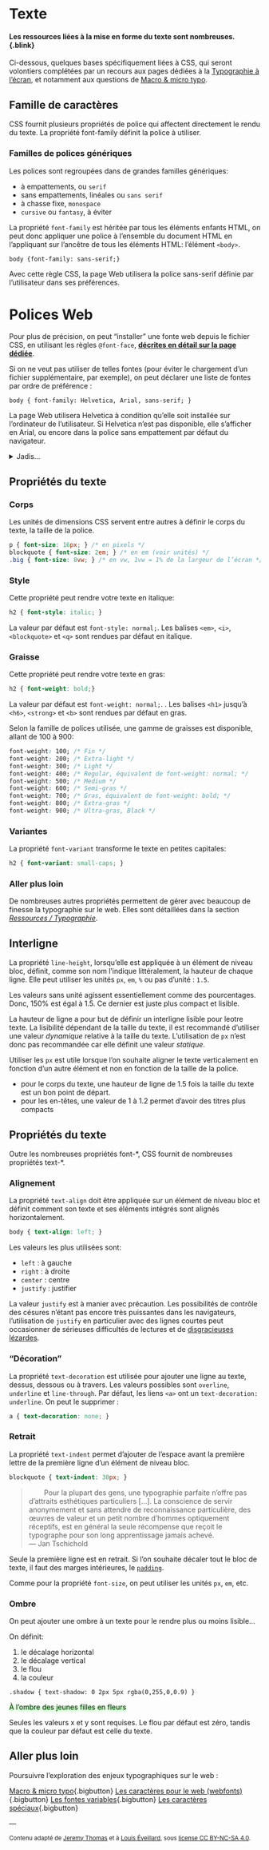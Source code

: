 # Texte

#### Les ressources liées à la mise en forme du texte sont nombreuses. {.blink}

Ci-dessous, quelques bases spécifiquement liées à CSS, qui seront volontiers complétées par un recours aux pages dédiées à la [Typographie à l’écran](../../typo/), et notamment aux questions de [Macro & micro typo](../../typo/macromicro/).

## Famille de caractères

CSS fournit plusieurs propriétés de police qui affectent directement le rendu du texte. La propriété font-family définit la police à utiliser.

### Familles de polices génériques

Les polices sont regroupées dans de grandes familles génériques:

* à empattements, ou `serif`
* sans empattements, linéales ou `sans serif`
* à chasse fixe, `monospace`
* `cursive` ou `fantasy`, à éviter

La propriété `font-family` est héritée par tous les éléments enfants HTML, on peut donc appliquer une police à l’ensemble du document HTML en l’appliquant sur l’ancêtre de tous les éléments HTML: l’élément `<body>`.

```
body {font-family: sans-serif;}
```

Avec cette règle CSS, la page Web utilisera la police sans-serif définie par l’utilisateur dans ses préférences.

# Polices Web

Pour plus de précision, on peut “installer” une fonte web depuis le fichier CSS, en utilisant les règles `@font-face`, [**décrites en détail sur la page dédiée**](../../typo/webfonts/).

Si on ne veut pas utiliser de telles fontes (pour éviter le chargement d’un fichier supplémentaire, par exemple), on peut déclarer une liste de fontes par ordre de préférence :

```
body { font-family: Helvetica, Arial, sans-serif; }
```
La page Web utilisera Helvetica à condition qu’elle soit installée sur l’ordinateur de l’utilisateur. Si Helvetica n’est pas disponible, elle s’afficher en Arial, ou encore dans la police sans empattement par défaut du navigateur.

<details markdown=1>
<summary>Jadis…</summary>

Jusqu’à la fin des années 2000, il était délicat d’intégrer à un site web d’autres familles que les polices considérées comme “sûres” (car installées sur la plupart des systèmes d’exploitation : Arial, Arial Black, Comic Sans MS, Courier New, Georgia, Impact, Times New Roman, Trebuchet MS, Verdana).

</details>

## Propriétés du texte

### Corps

Les unités de dimensions CSS servent entre autres à définir le corps du texte, la taille de la police.
```css
p { font-size: 16px; } /* en pixels */
blockquote { font-size: 2em; } /* en em (voir unités) */
.big { font-size: 8vw; } /* en vw, 1vw = 1% de la largeur de l’écran */
```

### Style

Cette propriété peut rendre votre texte en italique:
```css
h2 { font-style: italic; }
```
La valeur par défaut est `font-style: normal;`. Les balises `<em>`, `<i>`, `<blockquote>` et `<q>` sont rendues par défaut en italique.

### Graisse

Cette propriété peut rendre votre texte en gras:
```css
h2 { font-weight: bold;}
```
La valeur par défaut est `font-weight: normal;`. . Les balises `<h1>` jusqu’à `<h6>`, `<strong>` et `<b>` sont rendues par défaut en gras.

Selon la famille de polices utilisée, une gamme de graisses est disponible, allant de 100 à 900:

```css
font-weight: 100; /* Fin */
font-weight: 200; /* Extra-light */
font-weight: 300; /* Light */
font-weight: 400; /* Regular, équivalent de font-weight: normal; */
font-weight: 500; /* Medium */
font-weight: 600; /* Semi-gras */
font-weight: 700; /* Gras, équivalent de font-weight: bold; */
font-weight: 800; /* Extra-gras */
font-weight: 900; /* Ultra-gras, Black */
```


### Variantes

La propriété `font-variant` transforme le texte en petites capitales:
```css
h2 { font-variant: small-caps; }
```

### Aller plus loin

De nombreuses autres propriétés permettent de gérer avec beaucoup de finesse la typographie sur le web.
Elles sont détaillées dans la section [_Ressources / Typographie_](../../typo/).

## Interligne

La propriété `line-height`, lorsqu’elle est appliquée à un élément de niveau bloc, définit, comme son nom l’indique littéralement, la hauteur de chaque ligne. Elle peut utiliser les unités `px`, `em`, `%` ou pas d’unité : `1.5`.

Les valeurs sans unité agissent essentiellement comme des pourcentages. Donc, 150% est égal à 1.5. Ce dernier est juste plus compact et lisible.

La hauteur de ligne a pour but de définir un interligne lisible pour leotre texte. La lisibilité dépendant de la taille du texte, il est recommandé d’utiliser une valeur _dynamique_ relative à la taille du texte. L’utilisation de `px` n’est donc pas recommandée car elle définit une valeur _statique_.

Utiliser les `px` est utile lorsque l’on souhaite aligner le texte verticalement en fonction d’un autre élément et non en fonction de la taille de la police.

* pour le corps du texte, une hauteur de ligne de 1.5 fois la taille du texte est un bon point de départ.
* pour les en-têtes, une valeur de 1 à 1.2 permet d’avoir des titres plus compacts

## Propriétés du texte

Outre les nombreuses propriétés font-\*, CSS fournit de nombreuses propriétés text-\*.

### Alignement

La propriété `text-align` doit être appliquée sur un élément de niveau bloc et définit comment son texte et ses éléments intégrés sont alignés horizontalement.
```css
body { text-align: left; }
```
Les valeurs les plus utilisées sont:

* `left` : à gauche
* `right` : à droite
* `center` : centre
* `justify` : justifier

La valeur `justify` est à manier avec précaution. Les possibilités de contrôle des césures n’étant pas encore très puissantes dans les navigateurs, l’utilisation de `justify` en particulier avec des lignes courtes peut occasionner de sérieuses difficultés de lectures et de [disgracieuses lézardes](https://fr.wikipedia.org/wiki/L%C3%A9zarde_(imprimerie)).


### “Décoration”

La propriété `text-decoration` est utilisée pour ajouter une ligne au texte, dessus, dessous ou à travers. Les valeurs possibles sont `overline`, `underline` et `line-through`. Par défaut, les liens `<a>` ont un `text-decoration: underline`.  On peut le supprimer :
```css
a { text-decoration: none; }
```
### Retrait

La propriété `text-indent` permet d’ajouter de l’espace avant la première lettre de la première ligne d’un élément de niveau bloc.

```css
blockquote { text-indent: 30px; }
```
<style>
blockquote { text-indent: 30px; }
.shadow { text-shadow: 0 2px 5px rgba(0,255,0,0.9) }
</style>
> Pour la plupart des gens, une typographie parfaite n’offre pas d’attraits esthétiques particuliers \[…\]. La conscience de servir anonymement et sans attendre de reconnaissance particulière, des œuvres de valeur et un petit nombre d’hommes optiquement réceptifs, est en général la seule récompense que reçoit le typographe pour son long apprentissage jamais achevé.  
    — Jan Tschichold

Seule la première ligne est en retrait. Si l’on souhaite décaler tout le bloc de texte, il faut des marges intérieures, le [`padding`](../box/#padding).

Comme pour la propriété `font-size`, on peut utiliser les unités `px`, `em`, etc.

### Ombre

On peut ajouter une ombre à un texte pour le rendre plus ou moins lisible…

On définit:

1. le décalage horizontal
2. le décalage vertical
3. le flou
4. la couleur

```
.shadow { text-shadow: 0 2px 5px rgba(0,255,0,0.9) }
```
<p class="shadow">À l’ombre des jeunes filles en fleurs </p>

Seules les valeurs x et y sont requises. Le flou par défaut est zéro, tandis que la couleur par défaut est celle du texte.

## Aller plus loin

Poursuivre l’exploration des enjeux typographiques sur le web :

[Macro & micro typo](../../typo/macromicro/){.bigbutton}
[Les caractères pour le web (webfonts)](../../typo/webfonts/){.bigbutton}
[Les fontes variables](../../typo/variables/){.bigbutton}
[Les caractères spéciaux](../../typo/caracteres/){.bigbutton}



—

<small>Contenu adapté de [Jeremy Thomas](https://marksheet.io) et à [Louis Éveillard](http://pca.louiseveillard.com/),  sous [license CC BY-NC-SA 4.0](https://creativecommons.org/licenses/by-nc-sa/4.0/). </small>
